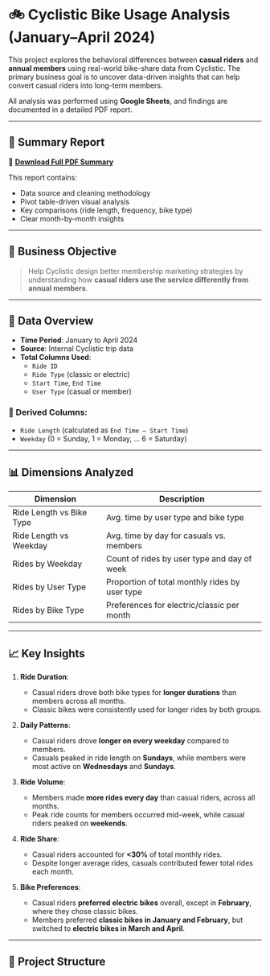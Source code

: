 # 🚲 Cyclistic Bike Usage Analysis (January–April 2024)

This project explores the behavioral differences between **casual riders** and **annual members** using real-world bike-share data from Cyclistic. The primary business goal is to uncover data-driven insights that can help convert casual riders into long-term members.

All analysis was performed using **Google Sheets**, and findings are documented in a detailed PDF report.

---

## 📘 Summary Report

📄 [**Download Full PDF Summary**](Cyclistic_Bike_Data_Analysis.pdf)

This report contains:
- Data source and cleaning methodology
- Pivot table-driven visual analysis
- Key comparisons (ride length, frequency, bike type)
- Clear month-by-month insights

---

## 🎯 Business Objective

> Help Cyclistic design better membership marketing strategies by understanding how **casual riders use the service differently from annual members**.

---

## 📅 Data Overview

- **Time Period**: January to April 2024
- **Source**: Internal Cyclistic trip data
- **Total Columns Used**:
  - `Ride ID`
  - `Ride Type` (classic or electric)
  - `Start Time`, `End Time`
  - `User Type` (casual or member)

### 🔧 Derived Columns:
- `Ride Length` (calculated as `End Time – Start Time`)
- `Weekday` (0 = Sunday, 1 = Monday, … 6 = Saturday)

---

## 📊 Dimensions Analyzed

| Dimension                | Description                                      |
|--------------------------|--------------------------------------------------|
| Ride Length vs Bike Type | Avg. time by user type and bike type            |
| Ride Length vs Weekday   | Avg. time by day for casuals vs. members        |
| Rides by Weekday         | Count of rides by user type and day of week     |
| Rides by User Type       | Proportion of total monthly rides by user type  |
| Rides by Bike Type       | Preferences for electric/classic per month      |

---

## 📈 Key Insights

1. **Ride Duration**:
   - Casual riders drove both bike types for **longer durations** than members across all months.
   - Classic bikes were consistently used for longer rides by both groups.

2. **Daily Patterns**:
   - Casual riders drove **longer on every weekday** compared to members.
   - Casuals peaked in ride length on **Sundays**, while members were most active on **Wednesdays** and **Sundays**.

3. **Ride Volume**:
   - Members made **more rides every day** than casual riders, across all months.
   - Peak ride counts for members occurred mid-week, while casual riders peaked on **weekends**.

4. **Ride Share**:
   - Casual riders accounted for **<30%** of total monthly rides.
   - Despite longer average rides, casuals contributed fewer total rides each month.

5. **Bike Preferences**:
   - Casual riders **preferred electric bikes** overall, except in **February**, where they chose classic bikes.
   - Members preferred **classic bikes in January and February**, but switched to **electric bikes in March and April**.

---

## 📁 Project Structure

